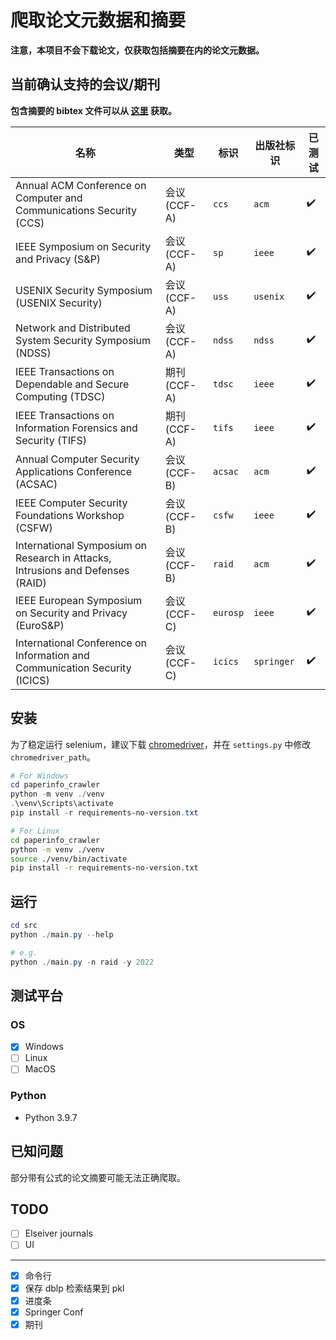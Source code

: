 # 爬取论文元数据和摘要

**注意，本项目不会下载论文，仅获取包括摘要在内的论文元数据。**

## 当前确认支持的会议/期刊

**包含摘要的 bibtex 文件可以从 [这里](https://github.com/Lraxer/paper_metadata) 获取。**

| 名称                                                                           | 类型         | 标识     | 出版社标识 | 已测试 |
| ------------------------------------------------------------------------------ | ------------ | -------- | ---------- | ------ |
| Annual ACM Conference on Computer and Communications Security (CCS)            | 会议 (CCF-A) | `ccs`    | `acm`      | ✔️     |
| IEEE Symposium on Security and Privacy (S&P)                                   | 会议 (CCF-A) | `sp`     | `ieee`     | ✔️     |
| USENIX Security Symposium (USENIX Security)                                    | 会议 (CCF-A) | `uss`    | `usenix`   | ✔️     |
| Network and Distributed System Security Symposium (NDSS)                       | 会议 (CCF-A) | `ndss`   | `ndss`     | ✔️     |
| IEEE Transactions on Dependable and Secure Computing (TDSC)                    | 期刊 (CCF-A) | `tdsc`   | `ieee`     | ✔️     |
| IEEE Transactions on Information Forensics and Security (TIFS)                 | 期刊 (CCF-A) | `tifs`   | `ieee`     | ✔️     |
| Annual Computer Security Applications Conference (ACSAC)                       | 会议 (CCF-B) | `acsac`  | `acm`      | ✔️     |
| IEEE Computer Security Foundations Workshop (CSFW)                             | 会议 (CCF-B) | `csfw`   | `ieee`     | ✔️     |
| International Symposium on Research in Attacks, Intrusions and Defenses (RAID) | 会议 (CCF-B) | `raid`   | `acm`      | ✔️     |
| IEEE European Symposium on Security and Privacy (EuroS&P)                      | 会议 (CCF-C) | `eurosp` | `ieee`     | ✔️     |
| International Conference on Information and Communication Security (ICICS)     | 会议 (CCF-C) | `icics`  | `springer` | ✔️     |

## 安装

为了稳定运行 selenium，建议下载 [chromedriver](https://googlechromelabs.github.io/chrome-for-testing/)，并在 `settings.py` 中修改 `chromedriver_path`。

```powershell
# For Windows
cd paperinfo_crawler
python -m venv ./venv
.\venv\Scripts\activate
pip install -r requirements-no-version.txt
```

```bash
# For Linux
cd paperinfo_crawler
python -m venv ./venv
source ./venv/bin/activate
pip install -r requirements-no-version.txt
```

## 运行

```powershell
cd src
python ./main.py --help

# e.g.
python ./main.py -n raid -y 2022
```

## 测试平台

### OS

- [x] Windows
- [ ] Linux
- [ ] MacOS

### Python

- Python 3.9.7

## 已知问题

部分带有公式的论文摘要可能无法正确爬取。

## TODO

- [ ] Elseiver journals
- [ ] UI

---

- [x] 命令行
- [x] 保存 dblp 检索结果到 pkl
- [x] 进度条
- [x] Springer Conf
- [x] 期刊
